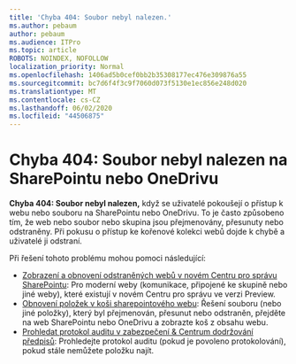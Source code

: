 ```yaml
---
title: 'Chyba 404: Soubor nebyl nalezen.'
ms.author: pebaum
author: pebaum
ms.audience: ITPro
ms.topic: article
ROBOTS: NOINDEX, NOFOLLOW
localization_priority: Normal
ms.openlocfilehash: 1406ad5b0cef0bb2b35308177ec476e309876a55
ms.sourcegitcommit: bc7d6f4f3c9f7060d073f5130e1ec856e248d020
ms.translationtype: MT
ms.contentlocale: cs-CZ
ms.lasthandoff: 06/02/2020
ms.locfileid: "44506875"
---
```

# <a name="error-404-file-not-found-in-sharepoint-or-onedrive"></a>Chyba 404: Soubor nebyl nalezen na SharePointu nebo OneDrivu

**Chyba 404: Soubor nebyl nalezen,** když se uživatelé pokoušejí o přístup k webu nebo souboru na SharePointu nebo OneDrivu. To je často způsobeno tím, že web nebo soubor nebo skupina jsou přejmenovány, přesunuty nebo odstraněny.
Při pokusu o přístup ke kořenové kolekci webů dojde k chybě a uživatelé ji odstraní.

Při řešení tohoto problému mohou pomoci následující:
- [Zobrazení a obnovení odstraněných webů v novém Centru pro správu SharePointu](https://docs.microsoft.com/sharepoint/view-and-restore-deleted-sites-in-new-admin-center): Pro moderní weby (komunikace, připojené ke skupině nebo jiné weby), které existují v novém Centru pro správu ve verzi Preview.
- [Obnovení položek v koši sharepointového webu](https://support.office.com/article/Restore-items-in-the-Recycle-Bin-of-a-SharePoint-site-6df466b6-55f2-4898-8d6e-c0dff851a0be): Řešení souboru (nebo jiné položky), který byl přejmenován, přesunut nebo odstraněn, přejděte na web SharePointu nebo OneDrivu a zobrazte koš z obsahu webu.
- [Prohledat protokol auditu v zabezpečení &amp; Centrum dodržování předpisů](https://docs.microsoft.com/microsoft-365/compliance/search-the-audit-log-in-security-and-compliance): Prohledejte protokol auditu (pokud je povoleno protokolování), pokud stále nemůžete položku najít.